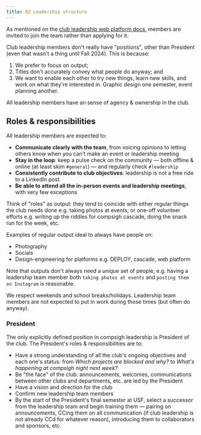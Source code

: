 ```yaml
---
title: 02 Leadership structure
---
```

As mentioned on the [club leadership web platform docs](https://compsigh.club/docs/leadership/joining), members are invited to join the team rather than applying for it.

Club leadership members don't really have "positions", other than President (even that wasn't a thing until Fall 2024). This is because:

1. We prefer to focus on output;
2. Titles don't accurately convey what people do anyway; and
3. We want to enable each other to try new things, learn new skills, and work on what they're interested in. Graphic design one semester, event planning another.

All leadership members have an sense of agency & ownership in the club.

## Roles & responsibilities

All leadership members are expected to:

- **Communicate clearly with the team**, from voicing opinions to letting others know when you can't make an event or leadership meeting
- **Stay in the loop**: keep a pulse check on the community — both offline & online (at least skim `#general`) — and regularly check `#leadership`
- **Consistently contribute to club objectives**: leadership is not a free ride to a LinkedIn post
- **Be able to attend all the in-person events and leadership meetings**, with very few exceptions

Think of "roles" as output: they tend to coincide with either regular things the club needs done e.g. taking photos at events, or one-off volunteer efforts e.g. writing up the riddles for compsigh cascade, doing the snack run for the week, etc.

Examples of regular output ideal to always have people on:

- Photography
- Socials
- Design-engineering for platforms e.g. DEPLOY, cascade, web platform

Note that outputs don't always need a _unique_ set of people; e.g. having a leadership team member both `taking photos at events` and `posting them on Instagram` is reasonable.

We respect weekends and school breaks/holidays. Leadership team members are not expected to put in work during those times (but often do anyway).

### President

The only explicitly defined position in compsigh leadership is President of the club. The President's roles & responsibilities are to:

- Have a strong understanding of all the club's ongoing objectives and each one's status: from _Which projects are blocked and why?_ to _What's happening at compsigh night next week?_
- Be "the face" of the club: announcements, welcomes, communications between other clubs and departments, etc. are led by the President
- Have a vision and direction for the club
- Confirm new leadership team members
- By the start of the President's final semester at USF, select a successor from the leadership team and begin training them — pairing on announcements, CCing them on all communication (if club leadership is not already CCd for whatever reason), introducing them to collaborators and sponsors, etc.
